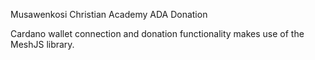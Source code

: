 Musawenkosi Christian Academy ADA Donation

Cardano wallet connection and donation functionality makes use of the MeshJS library.